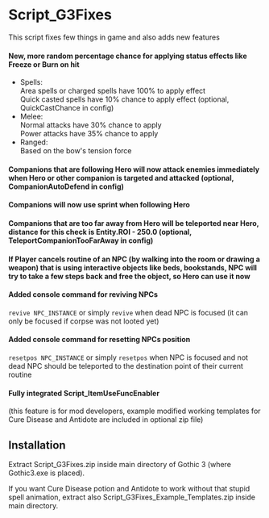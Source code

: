 # Script_G3Fixes
This script fixes few things in game and also adds new features


#### New, more random percentage chance for applying status effects like Freeze or Burn on hit
- Spells:  
  Area spells or charged spells have 100% to apply effect  
  Quick casted spells have 10% chance to apply effect (optional, QuickCastChance in config)  
- Melee:  
  Normal attacks have 30% chance to apply  
  Power attacks have 35% chance to apply  
- Ranged:  
  Based on the bow's tension force  
#### Companions that are following Hero will now attack enemies immediately when Hero or other companion is targeted and attacked (optional, CompanionAutoDefend in config)  
#### Companions will now use sprint when following Hero  
#### Companions that are too far away from Hero will be teleported near Hero, distance for this check is Entity.ROI - 250.0 (optional, TeleportCompanionTooFarAway in config)  
#### If Player cancels routine of an NPC (by walking into the room or drawing a weapon) that is using interactive objects like beds, bookstands, NPC will try to take a few steps back and free the object, so Hero can use it now  
#### Added console command for reviving NPCs  
  `revive NPC_INSTANCE` or simply `revive` when dead NPC is focused (it can only be focused if corpse was not looted yet)  
#### Added console command for resetting NPCs position  
  `resetpos NPC_INSTANCE` or simply `resetpos` when NPC is focused and not dead
  NPC should be teleported to the destination point of their current routine
#### Fully integrated Script_ItemUseFuncEnabler  
(this feature is for mod developers, example modified working templates for Cure Disease and Antidote are included in optional zip file)  
## Installation  
Extract Script_G3Fixes.zip inside main directory of Gothic 3 (where Gothic3.exe is placed).  

If you want Cure Disease potion and Antidote to work without that stupid spell animation, extract also Script_G3Fixes_Example_Templates.zip inside main directory.

